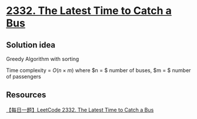 # [2332. The Latest Time to Catch a Bus](https://leetcode.com/problems/the-latest-time-to-catch-a-bus/)

## Solution idea
Greedy Algorithm with sorting

Time complexity = $O(n\times m)$ where $n = $ number of buses, $m = $ number of passengers

## Resources
[【每日一题】LeetCode 2332. The Latest Time to Catch a Bus](https://www.youtube.com/watch?v=dS327rmdohQ)